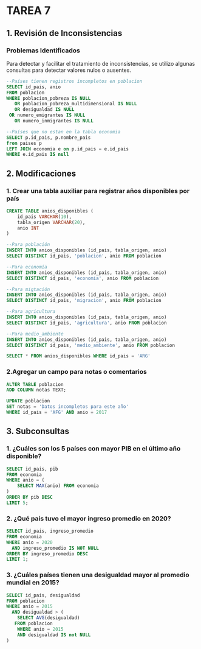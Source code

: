 # TAREA 7

## 1. Revisión de Inconsistencias

### Problemas Identificados
Para detectar y facilitar el tratamiento de inconsistencias, se utilizo algunas consultas para detectar valores nulos o ausentes.

```sql
--Países tienen registros incompletos en poblacion
SELECT id_pais, anio
FROM poblacion
WHERE poblacion_pobreza IS NULL
   OR poblacion_pobreza_multidimensional IS NULL
   OR desigualdad IS NULL
 OR numero_emigrantes IS NULL
   OR numero_inmigrantes IS NULL

--Países que no estan en la tabla economia
SELECT p.id_pais, p.nombre_pais
from paises p
LEFT JOIN economia e on p.id_pais = e.id_pais
WHERE e.id_pais IS null

```

## 2. Modificaciones

### 1. Crear una tabla auxiliar para registrar años disponibles por país

```sql
CREATE TABLE anios_disponibles (
    id_pais VARCHAR(10),
    tabla_origen VARCHAR(20),
    anio INT
)

--Para población
INSERT INTO anios_disponibles (id_pais, tabla_origen, anio)
SELECT DISTINCT id_pais, 'poblacion', anio FROM poblacion

--Para economía
INSERT INTO anios_disponibles (id_pais, tabla_origen, anio)
SELECT DISTINCT id_pais, 'economia', anio FROM poblacion

--Para migtación
INSERT INTO anios_disponibles (id_pais, tabla_origen, anio)
SELECT DISTINCT id_pais, 'migracion', anio FROM poblacion

--Para agricultura
INSERT INTO anios_disponibles (id_pais, tabla_origen, anio)
SELECT DISTINCT id_pais, 'agricultura', anio FROM poblacion

--Para medio_ambiente
INSERT INTO anios_disponibles (id_pais, tabla_origen, anio)
SELECT DISTINCT id_pais, 'medio_ambiente', anio FROM poblacion

SELECT * FROM anios_disponibles WHERE id_pais = 'ARG'

```
### 2.Agregar un campo para notas o comentarios

```sql
ALTER TABLE poblacion
ADD COLUMN notas TEXT;

UPDATE poblacion
SET notas = 'Datos incompletos para este año'
WHERE id_pais = 'AFG' AND anio = 2017

```

## 3. Subconsultas

### 1. ¿Cuáles son los 5 países con mayor PIB en el último año disponible?

```sql
SELECT id_pais, pib
FROM economia
WHERE anio = (
    SELECT MAX(anio) FROM economia
)
ORDER BY pib DESC
LIMIT 5;
```
### 2. ¿Qué país tuvo el mayor ingreso promedio en 2020?

```sql
SELECT id_pais, ingreso_promedio
FROM economia
WHERE anio = 2020
  AND ingreso_promedio IS NOT NULL
ORDER BY ingreso_promedio DESC
LIMIT 1;
```
### 3. ¿Cuáles países tienen una desigualdad mayor al promedio mundial en 2015?

```sql
SELECT id_pais, desigualdad
FROM poblacion
WHERE anio = 2015
  AND desigualdad > (
    SELECT AVG(desigualdad)
   FROM poblacion
    WHERE anio = 2015
    AND desigualdad IS not NULL
)
```